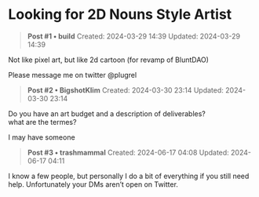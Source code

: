 # Looking for 2D Nouns Style Artist

<!-- ✦✦✦ POST START ✦✦✦ -->

> **Post #1 • build**
> Created: 2024-03-29 14:39
> Updated: 2024-03-29 14:39

Not like pixel art, but like 2d cartoon (for revamp of BluntDAO)

Please message me on twitter @plugrel

<!-- ✦✦✦ POST END ✦✦✦ -->

<!-- ✦✦✦ POST START ✦✦✦ -->

> **Post #2 • BigshotKlim**
> Created: 2024-03-30 23:14
> Updated: 2024-03-30 23:14

Do you have an art budget and a description of deliverables?  
what are the termes?

I may have someone

<!-- ✦✦✦ POST END ✦✦✦ -->

<!-- ✦✦✦ POST START ✦✦✦ -->

> **Post #3 • trashmammal**
> Created: 2024-06-17 04:08
> Updated: 2024-06-17 04:11

I know a few people, but personally I do a bit of everything if you still need help. Unfortunately your DMs aren’t open on Twitter.

<!-- ✦✦✦ POST END ✦✦✦ -->

